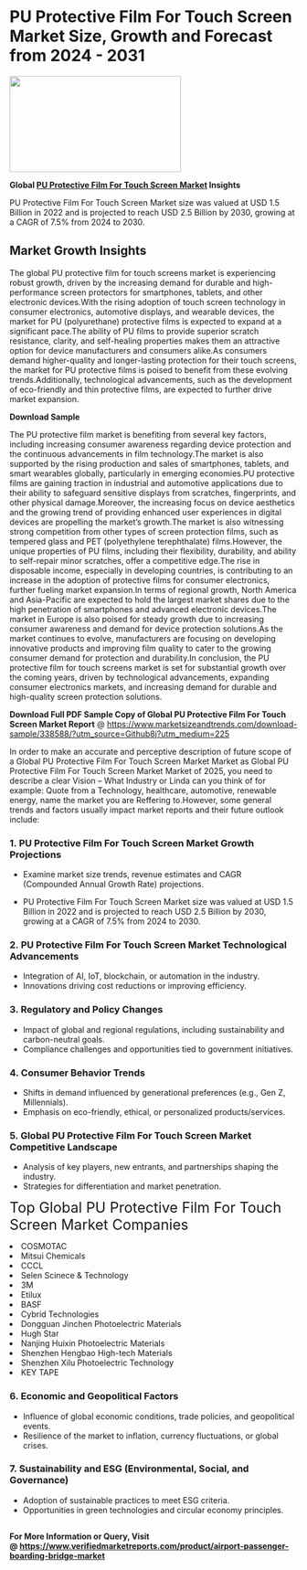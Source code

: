 <H1>PU Protective Film For Touch Screen Market Size, Growth and Forecast from 2024 - 2031</H1><img class="aligncenter size-medium wp-image-584254" src="https://thirdeyenews.in/wp-content/uploads/2024/09/Global-Market-Research-300x168.jpeg" alt="" width="300" height="168" /><p><strong>Global&nbsp;<a href="https://www.marketsizeandtrends.com/download-sample/338588/?utm_source=Github8j?utm_medium=225">PU Protective Film For Touch Screen Market</a> Insights</strong></p><p>PU Protective Film For Touch Screen Market size was valued at USD 1.5 Billion in 2022 and is projected to reach USD 2.5 Billion by 2030, growing at a CAGR of 7.5% from 2024 to 2030.</p><p><h2>Market Growth Insights</h2> <p>The global PU protective film for touch screens market is experiencing robust growth, driven by the increasing demand for durable and high-performance screen protectors for smartphones, tablets, and other electronic devices.With the rising adoption of touch screen technology in consumer electronics, automotive displays, and wearable devices, the market for PU (polyurethane) protective films is expected to expand at a significant pace.The ability of PU films to provide superior scratch resistance, clarity, and self-healing properties makes them an attractive option for device manufacturers and consumers alike.As consumers demand higher-quality and longer-lasting protection for their touch screens, the market for PU protective films is poised to benefit from these evolving trends.Additionally, technological advancements, such as the development of eco-friendly and thin protective films, are expected to further drive market expansion.</p> <p><strong>Download Sample</strong></p> <p>The PU protective film market is benefiting from several key factors, including increasing consumer awareness regarding device protection and the continuous advancements in film technology.The market is also supported by the rising production and sales of smartphones, tablets, and smart wearables globally, particularly in emerging economies.PU protective films are gaining traction in industrial and automotive applications due to their ability to safeguard sensitive displays from scratches, fingerprints, and other physical damage.Moreover, the increasing focus on device aesthetics and the growing trend of providing enhanced user experiences in digital devices are propelling the market’s growth.The market is also witnessing strong competition from other types of screen protection films, such as tempered glass and PET (polyethylene terephthalate) films.However, the unique properties of PU films, including their flexibility, durability, and ability to self-repair minor scratches, offer a competitive edge.The rise in disposable income, especially in developing countries, is contributing to an increase in the adoption of protective films for consumer electronics, further fueling market expansion.In terms of regional growth, North America and Asia-Pacific are expected to hold the largest market shares due to the high penetration of smartphones and advanced electronic devices.The market in Europe is also poised for steady growth due to increasing consumer awareness and demand for device protection solutions.As the market continues to evolve, manufacturers are focusing on developing innovative products and improving film quality to cater to the growing consumer demand for protection and durability.In conclusion, the PU protective film for touch screens market is set for substantial growth over the coming years, driven by technological advancements, expanding consumer electronics markets, and increasing demand for durable and high-quality screen protection solutions.</p> <p><span class=""><strong>Download Full PDF Sample Copy of Global PU Protective Film For Touch Screen Market Report</strong> @ <a href="https://www.marketsizeandtrends.com/download-sample/338588/?utm_source=Github8j?utm_medium=225" target="_blank">https://www.marketsizeandtrends.com/download-sample/338588/?utm_source=Github8j?utm_medium=225</a></span></p><p>In order to make an accurate and perceptive description of future scope of a Global&nbsp;PU Protective Film For Touch Screen Market Market as Global&nbsp;PU Protective Film For Touch Screen Market Market of 2025, you need to describe a clear Vision &ndash; What Industry or Linda can you think of for example: Quote from a Technology, healthcare, automotive, renewable energy, name the market you are Reffering to.However, some general trends and factors usually impact market reports and their future outlook include:</p><h3>1.&nbsp;<strong>PU Protective Film For Touch Screen Market Growth Projections</strong></h3><ul><li>Examine market size trends, revenue estimates and CAGR (Compounded Annual Growth Rate) projections.</li><li><p>PU Protective Film For Touch Screen Market size was valued at USD 1.5 Billion in 2022 and is projected to reach USD 2.5 Billion by 2030, growing at a CAGR of 7.5% from 2024 to 2030.</p></li></ul><h3>2.&nbsp;<strong>PU Protective Film For Touch Screen Market Technological Advancements</strong></h3><ul><li>Integration of AI, IoT, blockchain, or automation in the industry.</li><li>Innovations driving cost reductions or improving efficiency.</li></ul><h3>3.&nbsp;<strong>Regulatory and Policy Changes</strong></h3><ul><li>Impact of global and regional regulations, including sustainability and carbon-neutral goals.</li><li>Compliance challenges and opportunities tied to government initiatives.</li></ul><h3>4.&nbsp;<strong>Consumer Behavior Trends</strong></h3><ul><li>Shifts in demand influenced by generational preferences (e.g., Gen Z, Millennials).</li><li>Emphasis on eco-friendly, ethical, or personalized products/services.</li></ul><h3>5.&nbsp;<strong>Global PU Protective Film For Touch Screen Market Competitive Landscape</strong></h3><ul><li>Analysis of key players, new entrants, and partnerships shaping the industry.</li><li>Strategies for differentiation and market penetration.</li></ul><p data-pm-slice="1 1 []"><span style="color: inherit; font-family: inherit; font-size: 25px;">Top Global PU Protective Film For Touch Screen Market Companies</span></p><div class="" data-test-id=""><p><li>COSMOTAC</li><li> Mitsui Chemicals</li><li> CCCL</li><li> Selen Scinece & Technology</li><li> 3M</li><li> Etilux</li><li> BASF</li><li> Cybrid Technologies</li><li> Dongguan Jinchen Photoelectric Materials</li><li> Hugh Star</li><li> Nanjing Huixin Photoelectric Materials</li><li> Shenzhen Hengbao High-tech Materials</li><li> Shenzhen Xilu Photoelectric Technology</li><li> KEY TAPE</li></p></div><h3>6.&nbsp;<strong>Economic and Geopolitical Factors</strong></h3><ul><li>Influence of global economic conditions, trade policies, and geopolitical events.</li><li>Resilience of the market to inflation, currency fluctuations, or global crises.</li></ul><h3>7.&nbsp;<strong>Sustainability and ESG (Environmental, Social, and Governance)</strong></h3><ul><li>Adoption of sustainable practices to meet ESG criteria.</li><li>Opportunities in green technologies and circular economy principles.</li></ul><h2><strong style="font-size: 14px;">For More Information or Query, Visit @&nbsp;</strong><a style="background-color: #ffffff; font-size: 14px;" href="https://www.marketsizeandtrends.com/report/pu-protective-film-for-touch-screen-market/" target="_blank">https://www.verifiedmarketreports.com/product/airport-passenger-boarding-bridge-market</a></h2>